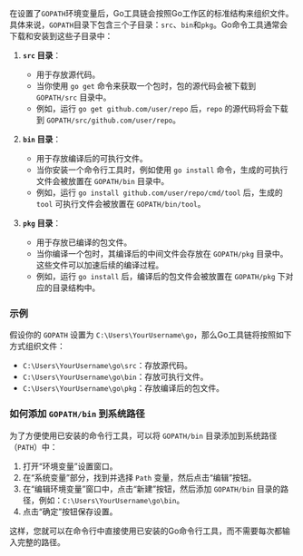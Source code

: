 在设置了`GOPATH`环境变量后，Go工具链会按照Go工作区的标准结构来组织文件。具体来说，`GOPATH`目录下包含三个子目录：`src`、`bin`和`pkg`。Go命令工具通常会下载和安装到这些子目录中：

1. **`src` 目录**：
   - 用于存放源代码。
   - 当你使用 `go get` 命令来获取一个包时，包的源代码会被下载到 `GOPATH/src` 目录中。
   - 例如，运行 `go get github.com/user/repo` 后，`repo` 的源代码将会下载到 `GOPATH/src/github.com/user/repo`。

2. **`bin` 目录**：
   - 用于存放编译后的可执行文件。
   - 当你安装一个命令行工具时，例如使用 `go install` 命令，生成的可执行文件会被放置在 `GOPATH/bin` 目录中。
   - 例如，运行 `go install github.com/user/repo/cmd/tool` 后，生成的 `tool` 可执行文件会被放置在 `GOPATH/bin/tool`。

3. **`pkg` 目录**：
   - 用于存放已编译的包文件。
   - 当你编译一个包时，其编译后的中间文件会存放在 `GOPATH/pkg` 目录中。这些文件可以加速后续的编译过程。
   - 例如，运行 `go install` 后，编译后的包文件会被放置在 `GOPATH/pkg` 下对应的目录结构中。

### 示例

假设你的 `GOPATH` 设置为 `C:\Users\YourUsername\go`，那么Go工具链将按照如下方式组织文件：

- `C:\Users\YourUsername\go\src`：存放源代码。
- `C:\Users\YourUsername\go\bin`：存放可执行文件。
- `C:\Users\YourUsername\go\pkg`：存放编译后的包文件。

### 如何添加 `GOPATH/bin` 到系统路径

为了方便使用已安装的命令行工具，可以将 `GOPATH/bin` 目录添加到系统路径（`PATH`）中：

1. 打开“环境变量”设置窗口。
2. 在“系统变量”部分，找到并选择 `Path` 变量，然后点击“编辑”按钮。
3. 在“编辑环境变量”窗口中，点击“新建”按钮，然后添加 `GOPATH/bin` 目录的路径，例如：`C:\Users\YourUsername\go\bin`。
4. 点击“确定”按钮保存设置。

这样，您就可以在命令行中直接使用已安装的Go命令行工具，而不需要每次都输入完整的路径。